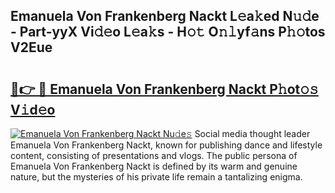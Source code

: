 ## Emanuela Von Frankenberg Nackt L𝚎a𝚔ed N𝚞𝚍e - Part-yyX Vi𝚍𝚎o L𝚎a𝚔s - H𝚘𝚝 O𝚗𝚕yf𝚊ns P𝚑𝚘tos V2Eue

# <h2><a href="http://kf5qhoq.oniu.top/?m=Emanuela+Von+Frankenberg+Nackt">🔗👉 🔴 Emanuela Von Frankenberg Nackt P𝚑ot𝚘𝚜 V𝚒d𝚎o</a></h2>

[![Emanuela Von Frankenberg Nackt Nu𝚍e𝚜](https://i.imgur.com/0qMVB7G.gif)](http://kf5qhoq.oniu.top/?m=Emanuela+Von+Frankenberg+Nackt)
Social media thought leader Emanuela Von Frankenberg Nackt, known for publishing dance and lifestyle content, consisting of presentations and vlogs. The public persona of Emanuela Von Frankenberg Nackt is defined by its warm and genuine nature, but the mysteries of his private life remain a tantalizing enigma.  
